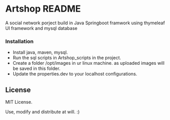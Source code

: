 # Artshop README #

A social network porject build in Java Springboot framwork using thymeleaf UI framework and mysql database

### Installation  ###

* Install java, maven, mysql.
* Run the sql scripts in Artshop_scripts in the project.
* Create a folder /opt/images in ur linux machine. as uploaded images will be saved in this folder.
* Update the properties.dev to your localhost configurations.

## License ##
MIT License.

Use, modify and distribute at will. :)

